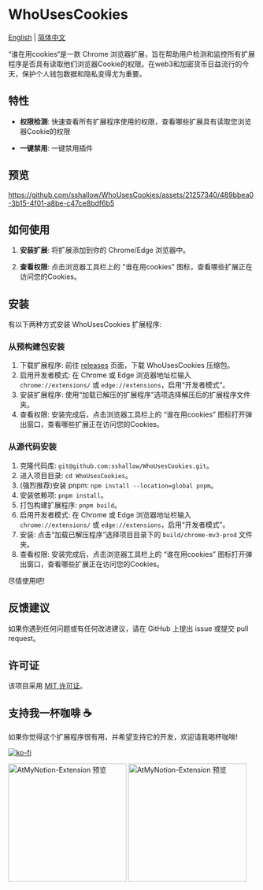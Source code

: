 # WhoUsesCookies

[English](README.en.md) | [简体中文](README.md)

“谁在用cookies“是一款 Chrome 浏览器扩展，旨在帮助用户检测和监控所有扩展程序是否具有读取他们浏览器Cookie的权限。在web3和加密货币日益流行的今天，保护个人钱包数据和隐私变得尤为重要。

## 特性

- **权限检测**: 快速查看所有扩展程序使用的权限，查看哪些扩展具有读取您浏览器Cookie的权限

- **一键禁用**: 一键禁用插件

## 预览

https://github.com/sshallow/WhoUsesCookies/assets/21257340/489bbea0-3b15-4f01-a8be-c47ce8bdf6b5

## 如何使用

1. **安装扩展**: 将扩展添加到你的 Chrome/Edge 浏览器中。

2. **查看权限**: 点击浏览器工具栏上的 "谁在用cookies" 图标，查看哪些扩展正在访问您的Cookies。

## 安装

有以下两种方式安装 WhoUsesCookies 扩展程序:

### 从预构建包安装

1. 下载扩展程序: 前往 [releases](https://github.com/sshallow/WhoUsesCookies/releases/tag/product) 页面，下载 WhoUsesCookies 压缩包。
2. 启用开发者模式: 在 Chrome 或 Edge 浏览器地址栏输入 `chrome://extensions/` 或 `edge://extensions`，启用“开发者模式”。
3. 安装扩展程序: 使用“加载已解压的扩展程序”选项选择解压后的扩展程序文件夹。
4. 查看权限: 安装完成后，点击浏览器工具栏上的 “谁在用cookies” 图标打开弹出窗口，查看哪些扩展正在访问您的Cookies。

### 从源代码安装
1. 克隆代码库: `git@github.com:sshallow/WhoUsesCookies.git`。
2. 进入项目目录: `cd WhoUsesCookies`。
3. (强烈推荐)安装 pnpm: `npm install --location=global pnpm`。
4. 安装依赖项: `pnpm install`。
5. 打包构建扩展程序: `pnpm build`。
6. 启用开发者模式: 在 Chrome 或 Edge 浏览器地址栏输入 `chrome://extensions/` 或 `edge://extensions`，启用“开发者模式”。
7. 安装: 点击“加载已解压程序”选择项目目录下的 `build/chrome-mv3-prod` 文件夹。
8. 查看权限: 安装完成后，点击浏览器工具栏上的 “谁在用cookies” 图标打开弹出窗口，查看哪些扩展正在访问您的Cookies。


尽情使用吧!

## 反馈建议

如果你遇到任何问题或有任何改进建议，请在 GitHub 上提出 issue 或提交 pull request。

## 许可证

该项目采用 [MIT 许可证](LICENSE)。

## 支持我一杯咖啡 ☕

如果你觉得这个扩展程序很有用，并希望支持它的开发，欢迎请我喝杯咖啡!

[![ko-fi](https://ko-fi.com/img/githubbutton_sm.svg)](https://ko-fi.com/B0B2XG28D)

<img src="https://github.com/sshallow/AtMyNotion-Extension/assets/21257340/d8e9a707-c86d-40f6-80fa-20b5130a09ff" alt="AtMyNotion-Extension 预览" width="240px">

<img src="https://github.com/sshallow/AtMyNotion-Extension/assets/21257340/0300a891-b741-4ea0-aa26-eee2c728f1b1" alt="AtMyNotion-Extension 预览" width="240px">
